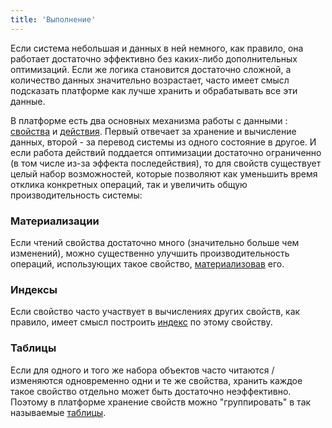 ```yaml
---
title: 'Выполнение'
---
```


Если система небольшая и данных в ней немного, как правило, она работает достаточно эффективно без каких-либо дополнительных оптимизаций. Если же логика становится достаточно сложной, а количество данных значительно возрастает, часто имеет смысл подсказать платформе как лучше хранить и обрабатывать все эти данные.

В платформе есть два основных механизма работы с данными : [свойства](Properties.md) и [действия](Actions.md). Первый отвечает за хранение и вычисление данных, второй - за перевод системы из одного состояние в другое. И если работа действий поддается оптимизации достаточно ограниченно (в том числе из-за эффекта последействия), то для свойств существует целый набор возможностей, которые позволяют как уменьшить время отклика конкретных операций, так и увеличить общую производительность системы:

### Материализации

Если чтений свойства достаточно много (значительно больше чем изменений), можно существенно улучшить производительность операций, использующих такое свойство, [материализовав](Materializations.md) его.

### Индексы

Если свойство часто участвует в вычислениях других свойств, как правило, имеет смысл построить [индекс](Indexes.md) по этому свойству.

### Таблицы

Если для одного и того же набора объектов часто читаются / изменяются одновременно одни и те же свойства, хранить каждое такое свойство отдельно может быть достаточно неэффективно. Поэтому в платформе хранение свойств можно "группировать" в так называемые [таблицы](Tables.md).

 
